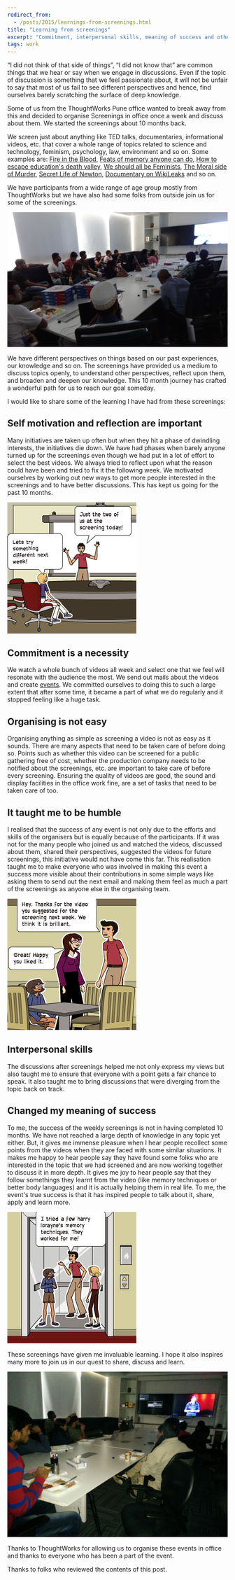 ```yaml
---
redirect_from:
  - /posts/2015/learnings-from-screenings.html
title: "Learning from screenings"
excerpt: "Commitment, interpersonal skills, meaning of success and other things we learnt by screening videos for groups"
tags: work
---
```


“I did not think of that side of things”, “I did not know that” are common things that we hear or say when we engage in 
discussions. Even if the topic of discussion is something that we feel passionate about, it will not be unfair to say 
that most of us fail to see different perspectives and hence, find ourselves barely scratching the surface of deep 
knowledge.

Some of us from the ThoughtWorks Pune office wanted to break away from this and decided to organise Screenings in office 
once a week and discuss about them. We started the screenings about 10 months back.

We screen just about anything like TED talks, documentaries, informational videos, etc. that cover a whole range 
of topics related to science and technology, feminism, psychology, law, environment and so on. Some examples are: 
<a href="http://fireintheblood.com/" target="_blank">Fire in the Blood</a>, 
<a href="http://youtu.be/U6PoUg7jXsA" target="_blank">Feats of memory anyone can do</a>, 
<a href="http://www.ted.com/talks/ken_robinson_how_to_escape_education_s_death_valley?language=en" 
target="_blank">How to escape education's death valley</a>,
<a href="http://youtu.be/hg3umXU_qWc" target="_blank">We should all be Feminists</a>,
<a href="http://youtu.be/kBdfcR-8hEY" target="_blank">The Moral side of Murder</a>,
<a href="http://youtu.be/YPRV1h3CGQk" target="_blank">Secret Life of Newton</a>,
<a href="http://youtu.be/ZGW1u3YR9xY" target="_blank">Documentary on WikiLeaks</a>
and so on.

We have participants from a wide range of age group mostly from ThoughtWorks but we have also had some folks from 
outside join us for some of the screenings. 

![Screening in ThoughtWorks Pune](/assets/images/posts/learning-from-screenings/screening-1.png)

We have different perspectives on things based on our past experiences, our knowledge and so on. The screenings have 
provided us a medium to discuss topics openly, to understand other perspectives, reflect upon them, and broaden and
deepen our knowledge. This 10 month journey has crafted a wonderful path for us to reach our goal someday.

I would like to share some of the learning I have had from these screenings:

## Self motivation and reflection are important
Many initiatives are taken up often but when they hit a phase of dwindling interests, the initiatives die down. 
We have had phases when barely anyone turned up for the screenings even though we had put in a lot of effort to select 
the best videos. We always tried to reflect upon what the reason could have been and tried to fix it the following week.
We motivated ourselves by working out new ways to get more people interested in the screenings and to have better 
discussions. This has kept us going for the past 10 months.

![Stay motivated](/assets/images/posts/learning-from-screenings/stay-motivated.png)

## Commitment is a necessity
We watch a whole bunch of videos all week and select one that we feel will resonate with the audience the most.
We send out mails about the videos and create <a href="https://www.facebook.com/groups/756593364371241/events/">events</a>.
We committed ourselves to doing this to such a large extent that after some time, it became a part of what we do 
regularly and it stopped feeling like a huge task.

## Organising is not easy
Organising anything as simple as screening a video is not as easy as it sounds. There are many aspects that need 
to be taken care of before doing so. Points such as whether this video can be screened for a public gathering 
free of cost, whether the production company needs to be notified about the screenings, etc. are important to take 
care of before every screening. Ensuring the quality of videos are good, the sound and display facilities in the 
office work fine, are a set of tasks that need to be taken care of too.

## It taught me to be humble
I realised that the success of any event is not only due to the efforts and skills of the organisers but is equally 
because of the participants. If it was not for the many people who joined us and watched the videos, discussed 
about them, shared their perspectives, suggested the videos for future screenings, this initiative would not have come 
this far. This realisation taught me to make everyone who was involved in making this event a success more visible 
about their contributions in some simple ways like asking them to send out the next email and making them feel as much 
a part of the screenings as anyone else in the organising team.

![Others suggesting videos](/assets/images/posts/learning-from-screenings/ideas-from-others.png)

## Interpersonal skills
The discussions after screenings helped me not only express my views but also taught me to ensure that everyone with a 
point gets a fair chance to speak. It also taught me to bring discussions that were diverging from the topic 
back on track.

## Changed my meaning of success
To me, the success of the weekly screenings is not in having completed 10 months. We have not reached a large depth of 
knowledge in any topic yet either. But, it gives me immense pleasure when I hear people recollect some points from 
the videos when they are faced with some similar situations. It makes me happy to hear people say they have found some 
folks who are interested in the topic that we had screened and are now working together to discuss it in more depth. 
It gives me joy to hear people say that they follow somethings they learnt from the video (like memory techniques 
or better body languages) and it is actually helping them in real life. To me, the event's true success is that 
it has inspired people to talk about it, share, apply and learn more.

![Success when people are inspired and share, apply and learn](/assets/images/posts/learning-from-screenings/meaning-of-success.png)

These screenings have given me invaluable learning. I hope it also inspires many more to join us in our quest to share,
discuss and learn.

![A screening](/assets/images/posts/learning-from-screenings/screening-3.png)

Thanks to ThoughtWorks for allowing us to organise these events in office and thanks to everyone who has been a part of 
the event.

Thanks to folks who reviewed the contents of this post.